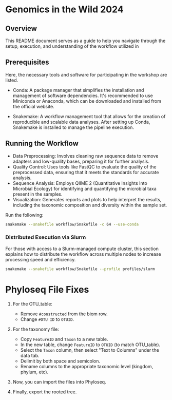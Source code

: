 # Genomics in the Wild 2024

## Overview

This README document serves as a guide to help you navigate through the setup, execution, and understanding of the workflow utilized in

## Prerequisites
Here, the necessary tools and software for participating in the workshop are listed.

* Conda: A package manager that simplifies the installation and management of software dependencies. It's recommended to use Miniconda or Anaconda, which can be downloaded and installed from the official website.

* Snakemake: A workflow management tool that allows for the creation of reproducible and scalable data analyses. After setting up Conda, Snakemake is installed to manage the pipeline execution.

## Running the Workflow

* Data Preprocessing: Involves cleaning raw sequence data to remove adapters and low-quality bases, preparing it for further analysis.
* Quality Control: Uses tools like FastQC to evaluate the quality of the preprocessed data, ensuring that it meets the standards for accurate analysis.
* Sequence Analysis: Employs QIIME 2 (Quantitative Insights Into Microbial Ecology) for identifying and quantifying the microbial taxa present in the samples.
* Visualization: Generates reports and plots to help interpret the results, including the taxonomic composition and diversity within the sample set.


Run the following:

```bash
snakemake --snakefile workflow/Snakefile -c 64 --use-conda
```

### Distributed Execution via Slurm
For those with access to a Slurm-managed compute cluster, this section explains how to distribute the workflow across multiple nodes to increase processing speed and efficiency.

```bash
snakemake --snakefile workflow/Snakefile --profile profiles/slurm
```

# Phyloseq File Fixes

1. For the OTU_table:
   - Remove `#constructed` from the biom row.
   - Change `#OTU ID` to `OTUID`.

2. For the taxonomy file:
   - Copy `FeatureID` and `Taxon` to a new table.
   - In the new table, change `FeatureID` to `OTUID` (to match OTU_table).
   - Select the `Taxon` column, then select "Text to Columns" under the data tab.
   - Delimit by both space and semicolon.
   - Rename columns to the appropriate taxonomic level (kingdom, phylum, etc).

3. Now, you can import the files into Phyloseq.

4. Finally, export the rooted tree.